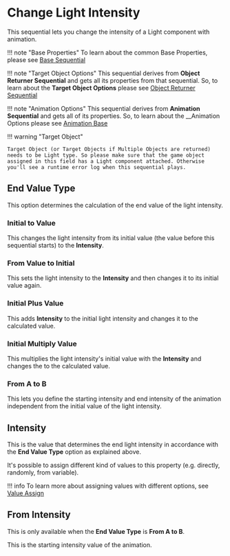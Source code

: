 # Change Light Intensity


This sequential lets you change the intensity of a Light component with animation.

!!! note "Base Properties"
    To learn about the common Base Properties, please see [Base Sequential](../sequential_base.md)

!!! note "Target Object Options"
    This sequential derives from __Object Returner Sequential__ and gets all its properties from that sequential. So, to learn about the __Target Object Options__ please see [Object Returner Sequential](../sequentialobjectreturner/index.md)

!!! note "Animation Options"
    This sequential derives from __Animation Sequential__ and gets all of its properties. So, to learn about the __Animation Options please see [Animation Base](index.md)

!!! warning "Target Object"
 
    Target Object (or Target Objects if Multiple Objects are returned) needs to be Light type. So please make sure that the game object assigned in this field has a Light component attached. Otherwise you'll see a runtime error log when this sequential plays.



## End Value Type

This option determines the calculation of the end value of the light intensity.

### Initial to Value

This changes the light intensity from its initial value (the value before this sequential starts) to the __Intensity__.


### From Value to Initial

This sets the light intensity to the __Intensity__ and then changes it to its initial value again.

### Initial Plus Value

This adds __Intensity__ to the initial light intensity and changes it to the calculated value.


### Initial Multiply Value

This multiplies the light intensity's initial value with the  __Intensity__ and changes the to the calculated value.

### From A to B

This lets you define the starting intensity and end intensity of the animation independent from the initial value of the light intensity.



## Intensity


This is the value that determines the end light intensity in accordance with the __End Value Type__ option as explained above.

It's possible to assign different kind of values to this property (e.g. directly, randomly, from variable).


!!! info
    To learn more about assigning values with different options, see [Value Assign](../../valueassign.md)


## From Intensity

This is only available when the __End Value Type__ is __From A to B__.

This is the starting intensity value of the animation.